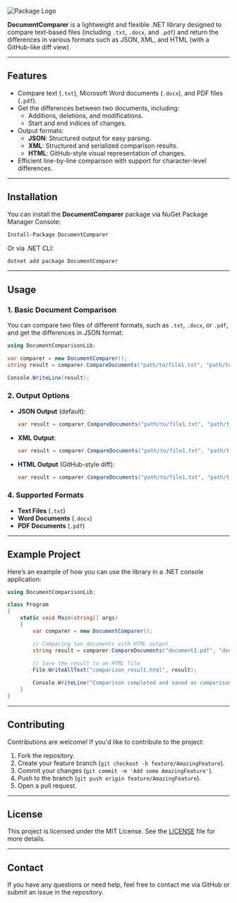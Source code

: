 ![Package Logo](https://github.com/SamoProgrammer/DocumentComparer/blob/main/DocumentComparerLogo.webp)

**DocumentComparer** is a lightweight and flexible .NET library designed to compare text-based files (including `.txt`, `.docx`, and `.pdf`) and return the differences in various formats such as JSON, XML, and HTML (with a GitHub-like diff view). 

---

## **Features**
- Compare text (`.txt`), Microsoft Word documents (`.docx`), and PDF files (`.pdf`).
- Get the differences between two documents, including:
  - Additions, deletions, and modifications.
  - Start and end indices of changes.
- Output formats:
  - **JSON**: Structured output for easy parsing.
  - **XML**: Structured and serialized comparison results.
  - **HTML**: GitHub-style visual representation of changes.
- Efficient line-by-line comparison with support for character-level differences.

---

## **Installation**

You can install the **DocumentComparer** package via NuGet Package Manager Console:

```bash
Install-Package DocumentComparer
```

Or via .NET CLI:

```bash
dotnet add package DocumentComparer
```

---

## **Usage**

### **1. Basic Document Comparison**

You can compare two files of different formats, such as `.txt`, `.docx`, or `.pdf`, and get the differences in JSON format:

```csharp
using DocumentComparisonLib;

var comparer = new DocumentComparer();
string result = comparer.CompareDocuments("path/to/file1.txt", "path/to/file2.docx", "json");

Console.WriteLine(result);
```

### **2. Output Options**

- **JSON Output** (default):
  ```csharp
  var result = comparer.CompareDocuments("path/to/file1.txt", "path/to/file2.pdf", "json");
  ```
  
- **XML Output**:
  ```csharp
  var result = comparer.CompareDocuments("path/to/file1.txt", "path/to/file2.pdf", "xml");
  ```
  
- **HTML Output** (GitHub-style diff):
  ```csharp
  var result = comparer.CompareDocuments("path/to/file1.txt", "path/to/file2.pdf", "html");
  ```


### **4. Supported Formats**
- **Text Files** (`.txt`)
- **Word Documents** (`.docx`)
- **PDF Documents** (`.pdf`)

---

## **Example Project**

Here’s an example of how you can use the library in a .NET console application:

```csharp
using DocumentComparisonLib;

class Program
{
    static void Main(string[] args)
    {
        var comparer = new DocumentComparer();

        // Comparing two documents with HTML output
        string result = comparer.CompareDocuments("document1.pdf", "document2.docx", "html");
        
        // Save the result to an HTML file
        File.WriteAllText("comparison_result.html", result);

        Console.WriteLine("Comparison completed and saved as comparison_result.html");
    }
}
```

---

## **Contributing**

Contributions are welcome! If you'd like to contribute to the project:

1. Fork the repository.
2. Create your feature branch (`git checkout -b feature/AmazingFeature`).
3. Commit your changes (`git commit -m 'Add some AmazingFeature'`).
4. Push to the branch (`git push origin feature/AmazingFeature`).
5. Open a pull request.

---

## **License**

This project is licensed under the MIT License. See the [LICENSE](LICENSE) file for more details.

---

## **Contact**

If you have any questions or need help, feel free to contact me via GitHub or submit an issue in the repository.
